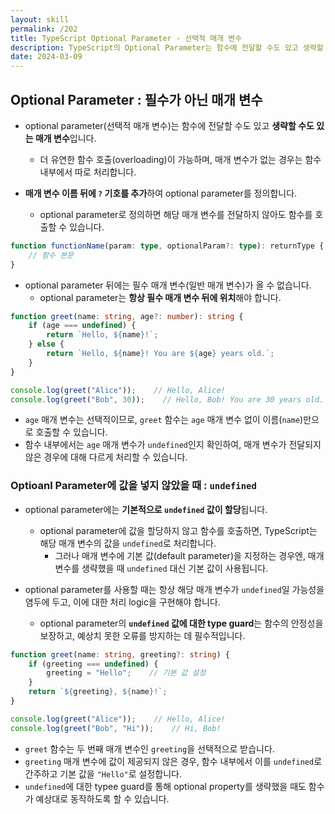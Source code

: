 ```yaml
---
layout: skill
permalink: /202
title: TypeScript Optional Parameter - 선택적 매개 변수
description: TypeScript의 Optional Parameter는 함수에 전달할 수도 있고 생략할 수도 있는 매개 변수로, 더 유연한 함수 호출이 가능하며, 매개 변수가 없는 경우 함수 내부에서 따로 처리합니다.
date: 2024-03-09
---
```



## Optional Parameter : 필수가 아닌 매개 변수

- optional parameter(선택적 매개 변수)는 함수에 전달할 수도 있고 **생략할 수도 있는 매개 변수**입니다.
    - 더 유연한 함수 호출(overloading)이 가능하며, 매개 변수가 없는 경우는 함수 내부에서 따로 처리합니다.

- **매개 변수 이름 뒤에 `?` 기호를 추가**하여 optional parameter를 정의합니다.
    - optional parameter로 정의하면 해당 매개 변수를 전달하지 않아도 함수를 호출할 수 있습니다.

```typescript
function functionName(param: type, optionalParam?: type): returnType {
    // 함수 본문
}
```

- optional parameter 뒤에는 필수 매개 변수(일반 매개 변수)가 올 수 없습니다.
    - optional parameter는 **항상 필수 매개 변수 뒤에 위치**해야 합니다.

```typescript
function greet(name: string, age?: number): string {
    if (age === undefined) {
        return `Hello, ${name}!`;
    } else {
        return `Hello, ${name}! You are ${age} years old.`;
    }
}

console.log(greet("Alice"));    // Hello, Alice!
console.log(greet("Bob", 30));    // Hello, Bob! You are 30 years old.
```

- `age` 매개 변수는 선택적이므로, `greet` 함수는 `age` 매개 변수 없이 이름(`name`)만으로 호출할 수 있습니다.
- 함수 내부에서는 `age` 매개 변수가 `undefined`인지 확인하여, 매개 변수가 전달되지 않은 경우에 대해 다르게 처리할 수 있습니다.


### Optioanl Parameter에 값을 넣지 않았을 때 : `undefined`

- optional parameter에는 **기본적으로 `undefined` 값이 할당**됩니다.
    - optional parameter에 값을 할당하지 않고 함수를 호출하면, TypeScript는 해당 매개 변수의 값을 `undefined`로 처리합니다.
        - 그러나 매개 변수에 기본 값(default parameter)을 지정하는 경우엔, 매개 변수를 생략했을 때 `undefined` 대신 기본 값이 사용됩니다.

- optional parameter를 사용할 때는 항상 해당 매개 변수가 `undefined`일 가능성을 염두에 두고, 이에 대한 처리 logic을 구현해야 합니다.
    - optional parameter의 **`undefined` 값에 대한 type guard**는 함수의 안정성을 보장하고, 예상치 못한 오류를 방지하는 데 필수적입니다.

```typescript
function greet(name: string, greeting?: string) {
    if (greeting === undefined) {
        greeting = "Hello";    // 기본 값 설정
    }
    return `${greeting}, ${name}!`;
}

console.log(greet("Alice"));    // Hello, Alice!
console.log(greet("Bob", "Hi"));    // Hi, Bob!
```

- `greet` 함수는 두 번째 매개 변수인 `greeting`을 선택적으로 받습니다.
- `greeting` 매개 변수에 값이 제공되지 않은 경우, 함수 내부에서 이를 `undefined`로 간주하고 기본 값을 `"Hello"`로 설정합니다.
- `undefined`에 대한 typee guard를 통해 optional property를 생략했을 때도 함수가 예상대로 동작하도록 할 수 있습니다.


